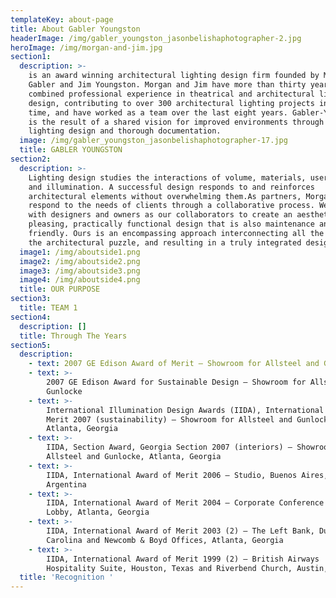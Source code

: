 ```yaml
---
templateKey: about-page
title: About Gabler Youngston
headerImage: /img/gabler_youngston_jasonbelishaphotographer-2.jpg
heroImage: /img/morgan-and-jim.jpg
section1:
  description: >-
    is an award winning architectural lighting design firm founded by Morgan
    Gabler and Jim Youngston. Morgan and Jim have more than thirty years’
    combined professional experience in theatrical and architectural lighting
    design, contributing to over 300 architectural lighting projects in that
    time, and have worked as a team over the last eight years. Gabler-Youngston
    is the result of a shared vision for improved environments through creative
    lighting design and thorough documentation.
  image: /img/gabler_youngston_jasonbelishaphotographer-17.jpg
  title: GABLER YOUNGSTON
section2:
  description: >-
    Lighting design studies the interactions of volume, materials, user needs,
    and illumination. A successful design responds to and reinforces
    architectural elements without overwhelming them.As partners, Morgan and Jim
    respond to the needs of clients through a collaborative process. We work
    with designers and owners as our collaborators to create an aesthetically
    pleasing, practically functional design that is also maintenance and budget
    friendly. Ours is an encompassing approach interconnecting all the pieces of
    the architectural puzzle, and resulting in a truly integrated design.
  image1: /img/aboutside1.png
  image2: /img/aboutside2.png
  image3: /img/aboutside3.png
  image4: /img/aboutside4.png
  title: OUR PURPOSE
section3:
  title: TEAM 1
section4:
  description: []
  title: Through The Years
section5:
  description:
    - text: 2007 GE Edison Award of Merit – Showroom for Allsteel and Gunlocke
    - text: >-
        2007 GE Edison Award for Sustainable Design – Showroom for Allsteel and
        Gunlocke
    - text: >-
        International Illumination Design Awards (IIDA), International Award of
        Merit 2007 (sustainability) – Showroom for Allsteel and Gunlocke,
        Atlanta, Georgia
    - text: >-
        IIDA, Section Award, Georgia Section 2007 (interiors) – Showroom for
        Allsteel and Gunlocke, Atlanta, Georgia
    - text: >-
        IIDA, International Award of Merit 2006 – Studio, Buenos Aires,
        Argentina
    - text: >-
        IIDA, International Award of Merit 2004 – Corporate Conference Center
        Lobby, Atlanta, Georgia
    - text: >-
        IIDA, International Award of Merit 2003 (2) – The Left Bank, Duck, North
        Carolina and Newcomb & Boyd Offices, Atlanta, Georgia
    - text: >-
        IIDA, International Award of Merit 1999 (2) – British Airways
        Hospitality Suite, Houston, Texas and Riverbend Church, Austin, Texas
  title: 'Recognition '
---
```


